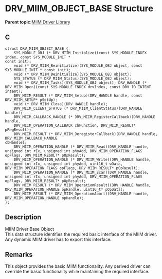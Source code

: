 # DRV\_MIIM\_OBJECT\_BASE Structure

**Parent topic:**[MIIM Driver Library](GUID-A8906C8D-A608-4572-AE74-1E517DD2B0BE.md)

## C

```
struct DRV_MIIM_OBJECT_BASE { 
    SYS_MODULE_OBJ (* DRV_MIIM_Initialize)(const SYS_MODULE_INDEX index, const SYS_MODULE_INIT * 
const init); 
    void (* DRV_MIIM_Reinitialize)(SYS_MODULE_OBJ object, const SYS_MODULE_INIT * const init); 
    void (* DRV_MIIM_Deinitialize)(SYS_MODULE_OBJ object); 
    SYS_STATUS (* DRV_MIIM_Status)(SYS_MODULE_OBJ object); 
    void (* DRV_MIIM_Tasks)(SYS_MODULE_OBJ object); DRV_HANDLE (* DRV_MIIM_Open)(const SYS_MODULE_INDEX drvIndex, const DRV_IO_INTENT intent); 
    DRV_MIIM_RESULT (* DRV_MIIM_Setup)(DRV_HANDLE handle, const DRV_MIIM_SETUP* pSetUp); 
    void (* DRV_MIIM_Close)(DRV_HANDLE handle); 
    DRV_MIIM_CLIENT_STATUS (* DRV_MIIM_ClientStatus)(DRV_HANDLE handle); 
    DRV_MIIM_CALLBACK_HANDLE (* DRV_MIIM_RegisterCallback)(DRV_HANDLE handle, 
    DRV_MIIM_OPERATION_CALLBACK cbFunction, DRV_MIIM_RESULT* pRegResult); 
    DRV_MIIM_RESULT (* DRV_MIIM_DeregisterCallback)(DRV_HANDLE handle, DRV_MIIM_CALLBACK_HANDLE 
cbHandle); 
    DRV_MIIM_OPERATION_HANDLE (* DRV_MIIM_Read)(DRV_HANDLE handle, unsigned int rIx, unsigned int phyAdd, DRV_MIIM_OPERATION_FLAGS opFlags, DRV_MIIM_RESULT* pOpResult); 
    DRV_MIIM_OPERATION_HANDLE (* DRV_MIIM_Write)(DRV_HANDLE handle, unsigned int rIx, unsigned int phyAdd, uint16_t wData, DRV_MIIM_OPERATION_FLAGS opFlags, DRV_MIIM_RESULT* pOpResult); 
    DRV_MIIM_OPERATION_HANDLE (* DRV_MIIM_Scan)(DRV_HANDLE handle, unsigned int rIx, unsigned int phyAdd, DRV_MIIM_OPERATION_FLAGS opFlags, DRV_MIIM_RESULT* pOpResult); 
    DRV_MIIM_RESULT (* DRV_MIIM_OperationResult)(DRV_HANDLE handle, DRV_MIIM_OPERATION_HANDLE opHandle, uint16_t* pOpData);
    DRV_MIIM_RESULT (* DRV_MIIM_OperationAbort)(DRV_HANDLE handle, DRV_MIIM_OPERATION_HANDLE opHandle); 
}; 
```

## Description

MIIM Driver Base Object<br />This data structure identifies the required basic interface of the MIIM driver. Any dynamic MIIM driver has to export this interface.

## Remarks

This object provides the basic MIIM functionality. Any derived driver can override the basic functionality while maintaining the required interface.

